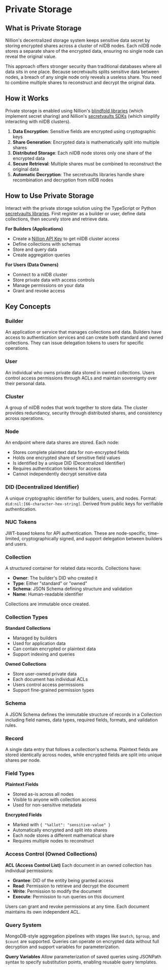 # Private Storage

## What is Private Storage

Nillion's decentralized storage system keeps sensitive data secret by storing encrypted shares across a cluster of nilDB nodes. Each nilDB node stores a separate share of the encrypted data, ensuring no single node can reveal the original value.

This approach offers stronger security than traditional databases where all data sits in one place. Because secretvaults splits sensitive data between nodes, a breach of any single node only reveals a useless share. You need to combine multiple shares to reconstruct and decrypt the original data.

## How it Works

Private storage is enabled using Nillion's [blindfold libraries](/build/blindfold) (which implement secret sharing) and Nillion's [secretvaults SDKs](/build/secretvault) (which simplify interacting with nilDB clusters).

1. **Data Encryption**: Sensitive fields are encrypted using cryptographic keys
2. **Share Generation**: Encrypted data is mathematically split into multiple shares
3. **Distributed Storage**: Each nilDB node stores only one share of the encrypted data
4. **Secure Retrieval**: Multiple shares must be combined to reconstruct the original data
5. **Automatic Decryption**: The secretvaults libraries handle share recombination and decryption from nilDB nodes

## How to Use Private Storage

Interact with the private storage solution using the TypeScript or Python [secretvaults libraries](/build/secretvault). First register as a builder or user, define data collections, then securely store and retrieve data.

**For Builders (Applications)**

- Create a [Nillion API Key](/build/api-key) to get nilDB cluster access
- Define collections with schemas
- Store and query data
- Create aggregation queries

**For Users (Data Owners)**

- Connect to a nilDB cluster
- Store private data with access controls
- Manage permissions on your data
- Grant and revoke access

## Key Concepts

### Builder

An application or service that manages collections and data. Builders have access to authentication services and can create both standard and owned collections. They can issue delegation tokens to users for specific operations.

### User

An individual who owns private data stored in owned collections. Users control access permissions through ACLs and maintain sovereignty over their personal data.

### Cluster

A group of nilDB nodes that work together to store data. The cluster provides redundancy, security through distributed shares, and consistency across operations.

### Node

An endpoint where data shares are stored. Each node:

- Stores complete plaintext data for non-encrypted fields
- Holds one encrypted share of sensitive field values
- Is identified by a unique DID (Decentralized Identifier)
- Requires authentication tokens for access
- Cannot independently decrypt sensitive data

### DID (Decentralized Identifier)

A unique cryptographic identifier for builders, users, and nodes. Format: `did:nil:[66-character-hex-string]`. Derived from public keys for verifiable authentication.

### NUC Tokens

JWT-based tokens for API authentication. These are node-specific, time-limited, cryptographically signed, and support delegation between builders and users.

### Collection

A structured container for related data records. Collections have:

- **Owner**: The builder's DID who created it
- **Type**: Either "standard" or "owned"
- **Schema**: JSON Schema defining structure and validation
- **Name**: Human-readable identifier

Collections are immutable once created.

### Collection Types

**Standard Collections**

- Managed by builders
- Used for application data
- Can contain encrypted or plaintext data
- Support indexing and queries

**Owned Collections**

- Store user-owned private data
- Each document has individual ACLs
- Users control access permissions
- Support fine-grained permission types

### Schema

A JSON Schema defines the immutable structure of records in a Collection including field names, data types, required fields, formats, and validation rules.

### Record

A single data entry that follows a collection's schema. Plaintext fields are stored identically across nodes, while encrypted fields are split into unique shares per node.

### Field Types

**Plaintext Fields**

- Stored as-is across all nodes
- Visible to anyone with collection access
- Used for non-sensitive metadata

**Encrypted Fields**

- Marked with `{ "%allot": "sensitive-value" }`
- Automatically encrypted and split into shares
- Each node stores a different mathematical share
- Requires multiple nodes to reconstruct

### Access Control (Owned Collections)

**ACL (Access Control List)**
Each document in an owned collection has individual permissions:

- **Grantee**: DID of the entity being granted access
- **Read**: Permission to retrieve and decrypt the document
- **Write**: Permission to modify the document
- **Execute**: Permission to run queries on this document

Users can grant and revoke permissions at any time. Each document maintains its own independent ACL.

### Query System

MongoDB-style aggregation pipelines with stages like `$match`, `$group`, and `$count` are supported. Queries can operate on encrypted data without full decryption and support variables for parameterization.

**Query Variables**
Allow parameterization of saved queries using JSONPath syntax to specify substitution points, enabling reusable query templates.
